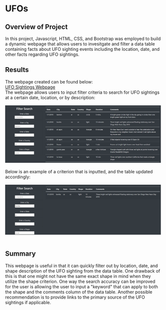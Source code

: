 # UFOs
## Overview of Project
In this project, Javascript, HTML, CSS, and Bootstrap was employed to build a dynamic webpage that allows users to invesitgate and filter a data table containing facts about UFO sighting events including the location, date, and other facts regarding UFO sightings.
## Results
The webpage created can be found below:<br/>
[UFO Sightings Webpage](https://andrew-carlson.github.io/UFOs/)<br/>
The webpage allows users to input filter criteria to search for UFO sightings at a certain date, location, or by description:<br/><br/>
![Filter-Search-Image](./Resources/fig_1.png)<br/><br/>
Below is an example of a criterion that is inputted, and the table updated accordingly:<br/><br/>
![Filter-Applied-Image](./Resources/fig_2.png)<br/><br/>
## Summary
This webpage is useful in that it can quickly filter out by location, date, and shape description of the UFO sighting from the data table. One drawback of this is that one might not have the same exact shape in mind when they utilize the shape criterion. One way the search accuracy can be improved for the user is allowing the user to input a "keyword" that can apply to both the shape and the comments column of the data table. Another possible recommendation is to provide links to the primary source of the UFO sightings if applicable.
